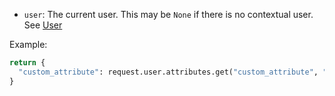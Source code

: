 -   `user`: The current user. This may be `None` if there is no contextual user. See [User](../user-group/user/user_attributes.md)

Example:

```python
return {
  "custom_attribute": request.user.attributes.get("custom_attribute", "default"),
}
```
